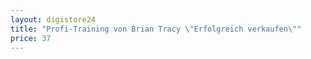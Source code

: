 ```yaml
---
layout: digistore24
title: "Profi-Training von Brian Tracy \"Erfolgreich verkaufen\""
price: 37
---
```

